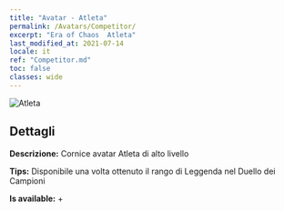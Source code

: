 ```yaml
---
title: "Avatar - Atleta"
permalink: /Avatars/Competitor/
excerpt: "Era of Chaos  Atleta"
last_modified_at: 2021-07-14
locale: it
ref: "Competitor.md"
toc: false
classes: wide
---
```

 ![Atleta](/images/a/avatarFrame_2.png)

## Dettagli

 **Descrizione:** Cornice avatar Atleta di alto livello 

 **Tips:** Disponibile una volta ottenuto il rango di Leggenda nel Duello dei Campioni 

 **Is available:**  + 

